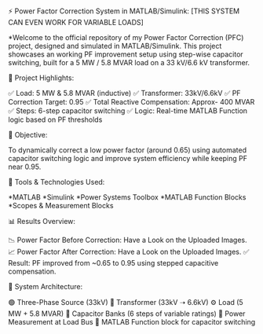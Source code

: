 ⚡ Power Factor Correction System in MATLAB/Simulink: [THIS SYSTEM CAN EVEN WORK FOR VARIABLE LOADS]

*Welcome to the official repository of my Power Factor Correction (PFC) project, designed and simulated in MATLAB/Simulink. This project showcases an working PF improvement setup using step-wise capacitor switching, built for a 5 MW / 5.8 MVAR load on a 33 kV/6.6 kV transformer.

📌 Project Highlights:

✅ Load: 5 MW & 5.8 MVAR (inductive)
✅ Transformer: 33kV/6.6kV
✅ PF Correction Target: 0.95
✅ Total Reactive Compensation: Approx- 400 MVAR
✅ Steps: 6-step capacitor switching
✅ Logic: Real-time MATLAB Function logic based on PF thresholds

🎯 Objective:

To dynamically correct a low power factor (around 0.65) using automated capacitor switching logic and improve system efficiency while keeping PF near 0.95.

🔧 Tools & Technologies Used:

*MATLAB 
*Simulink
*Power Systems Toolbox
*MATLAB Function Blocks
*Scopes & Measurement Blocks

📊 Results Overview:

📉 Power Factor Before Correction: Have a Look on the Uploaded Images.
📈 Power Factor After Correction: Have a Look on the Uploaded Images.
✅ Result: PF improved from ~0.65 to 0.95 using stepped capacitive compensation.

🧠 System Architecture:

🟢 Three-Phase Source (33kV)
🔄 Transformer (33kV ➝ 6.6kV)
⚙️ Load (5 MW + 5.8 MVAR)
🪫 Capacitor Banks (6 steps of variable ratings)
📏 Power Measurement at Load Bus
🧮 MATLAB Function block for capacitor switching

